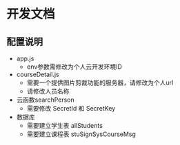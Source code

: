 # 开发文档

## 配置说明

- app.js
  - env参数需修改为个人云开发环境ID
- courseDetail.js
  - 需要一个提供图片剪裁功能的服务器，请修改为个人url
  - 请修改人员名称
- 云函数searchPerson
  - 需要修改 SecretId 和 SecretKey 
- 数据库
  - 需要建立学生表 allStudents
  - 需要建立课程表 stuSignSysCourseMsg